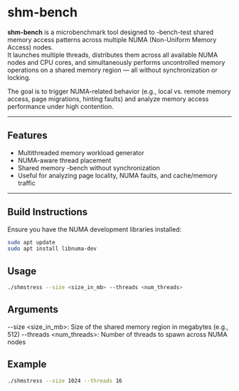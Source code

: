 # shm-bench

**shm-bench** is a microbenchmark tool designed to -bench-test shared memory access patterns across multiple NUMA (Non-Uniform Memory Access) nodes.  
It launches multiple threads, distributes them across all available NUMA nodes and CPU cores, and simultaneously performs uncontrolled memory operations on a shared memory region — all without synchronization or locking.

The goal is to trigger NUMA-related behavior (e.g., local vs. remote memory access, page migrations, hinting faults) and analyze memory access performance under high contention.

---

## Features

- Multithreaded memory workload generator
- NUMA-aware thread placement
- Shared memory -bench without synchronization
- Useful for analyzing page locality, NUMA faults, and cache/memory traffic

---

## Build Instructions

Ensure you have the NUMA development libraries installed:

```bash
sudo apt update
sudo apt install libnuma-dev
```

## Usage
```bash
./shmstress --size <size_in_mb> --threads <num_threads>
```
## Arguments
--size <size_in_mb>: Size of the shared memory region in megabytes (e.g., 512)
--threads <num_threads>: Number of threads to spawn across NUMA nodes

## Example
``` bash
./shmstress --size 1024 --threads 16
````
